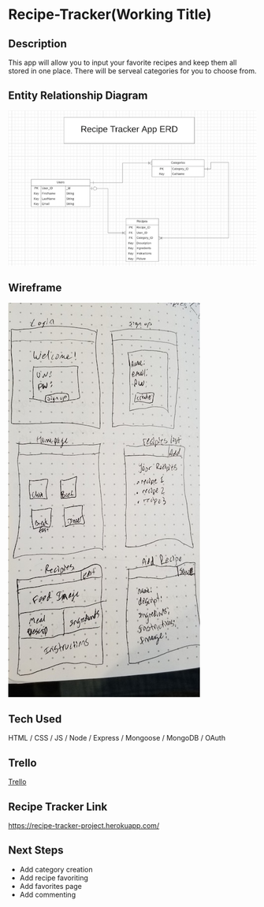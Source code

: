 # Recipe-Tracker(Working Title)

## Description
This app will allow you to input your favorite recipes and keep them all stored in one place.  There will be serveal categories for you to choose from.

## Entity Relationship Diagram

![Recipe Tracker ERD](public/images/RecipeTrackerERD.png)

## Wireframe

![Recipe Tracker Wireframe](public/images/RecipeTrackerWireframe.jpg)

## Tech Used
HTML / CSS / JS / Node / Express / Mongoose / MongoDB / OAuth

## Trello
[Trello](https://trello.com/b/alhQQITZ/project-2)

## Recipe Tracker Link
https://recipe-tracker-project.herokuapp.com/

## Next Steps
- Add category creation
- Add recipe favoriting
- Add favorites page
- Add commenting